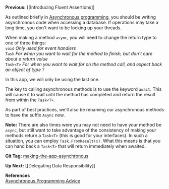 **Previous:** [[Introducing Fluent Assertions]]

As outlined briefly in [Asynchronous programming](https://docs.microsoft.com/en-us/dotnet/csharp/async), you should be writing asynchronous code when accessing a database. If operations may take a long time, you don't want to be locking up your threads.

When making a method `async`, you will need to change the return type to one of three things:  
`void` *Only used for event handlers*  
`Task` *For when you want to wait for the method to finish, but don't care about a return value*  
`Task<T>` *For when you want to wait for on the method call, and expect back an object of type `T`*

In this app, we will only be using the last one.

The key to calling asynchronous methods is to use the keyword `await`. This will cause it to wait until the method has completed and return the result from within the `Task<T>`.

As part of best practices, we'll also be renaming our asynchronous methods to have the suffix `Async` now.

**Note:** There are also times were you may not need to have your method be `async`, but still want to take advantage of the consistency of making your methods return a `Task<T>` (this is good for your interfaces). In such a situation, you can employ `Task.FromResult(x)`. What this means is that you can hand back a `Task<T>` that will return immediately when awaited.

**Git Tag:** [making-the-app-asynchronous](https://github.com/xtreme-steve-elliott/NotesApp/tree/making-the-app-asynchronous)

**Up Next:** [[Delegating Data Responsibility]]

**References**   
[Asynchronous Programming Advice](https://docs.microsoft.com/en-us/dotnet/csharp/async#important-info-and-advice)
